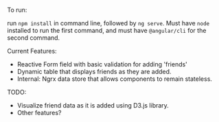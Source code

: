 To run:

run `npm install` in command line, followed by `ng serve`.  Must have `node` installed to run the first command, and must have `@angular/cli` for the second command.  

Current Features:

- Reactive Form field with basic validation for adding 'friends'
- Dynamic table that displays friends as they are added.  
- Internal:  Ngrx data store that allows components to remain stateless.

TODO:
- Visualize friend data as it is added using D3.js library.  
- Other features?

